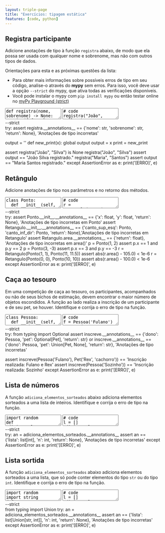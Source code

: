 ```yaml
---
layout: triple-page
title: "Exercícios: tipagem estática"
features: [code, python]
---
```


## Registra participante

Adicione anotações de tipo à função `registra` abaixo, de modo que ela possa ser usada com qualquer nome e sobrenome, mas não com outros tipos de dados.

Orientações para esta e as próximas questões da lista:

- Para obter mais informações sobre possíveis erros de tipo em seu código, analise-o através do **mypy** sem erros. Para isso, você deve usar a opção `--strict` do mypy, que ativa todas as verificações disponíveis.
- Você pode instalar o mypy com `pip install mypy` ou então testar online no [myPy Playground (strict)](https://mypy-play.net/?mypy=latest&python=3.11&flags=strict)

<textarea class="code lang-python">
def registra(nome, sobrenome) -> None:
  print(f"{nome} {sobrenome} registrado.")
</textarea>

<textarea class="stdin">
# code
registra("João", "Silva")
registra("Maria", "Santos")
</textarea>

<div class="mypy">
--strict
</div>

<div class="testcode">
try:
  assert registra.__annotations__ == {'nome': str, 'sobrenome': str, 'return': None}, 'Anotações de tipo incorretas'

  output = ''
  def new_print(x):
    global output
    output = x
  print = new_print

  assert registra("João", "Silva") is None
  registra("João", "Silva")
  assert output == "João Silva registrado."
  registra("Maria", "Santos")
  assert output == "Maria Santos registrado."
except AssertionError as e:
  print('[ERRO]', e)
</div>

## Retângulo

Adicione anotações de tipo nos parâmetros e no retorno dos métodos.

<textarea class="code lang-python">
class Ponto:
  def __init__(self, x, y):
    self.x = x
    self.y = y

class Retangulo:
  def __init__(self, canto_sup_esq, canto_inf_dir):
    self.canto_sup_esq = canto_sup_esq
    self.canto_inf_dir = canto_inf_dir

  def area(self):
    return (self.canto_inf_dir.x - self.canto_sup_esq.x) * (self.canto_inf_dir.y - self.canto_sup_esq.y)

</textarea>

<textarea class="stdin">
# code
r = Retangulo(Ponto(0, 0), Ponto(9.5, 10.5))
print(r.area())
</textarea>


<div class="mypy">
--strict
</div>

<div class="testcode">
try:
  assert Ponto.__init__.__annotations__ == {'x': float, 'y': float, 'return': None}, 'Anotações de tipo incorretas em Ponto'
  assert Retangulo.__init__.__annotations__ == {'canto_sup_esq': Ponto, 'canto_inf_dir': Ponto, 'return': None},'Anotações de tipo incorretas em Retangulo'
  assert Retangulo.area.__annotations__ == {'return': float}, 'Anotações de tipo incorretas em area()'
  p = Ponto(1, 2)
  assert p.x == 1 and p.y == 2
  p = Ponto(3, -3)
  assert p.x == 3 and p.y == -3
  r = Retangulo(Ponto(1, 1), Ponto(11, 11.5))
  assert abs(r.area() - 105.0) < 1e-6
  r = Retangulo(Ponto(0, 0), Ponto(10, 10))
  assert abs(r.area() - 100.0) < 1e-6
except AssertionError as e:
  print('[ERRO]', e)
</div>

## Caça ao tesouro

Em uma competição de caça ao tesouro, os participantes, acompanhados ou não de seus bichos de estimação, devem encontrar o maior número de objetos escondidos. A função ao lado realiza a inscrição de um participante e de seu pet, se houver. Identifique e corrija o erro de tipo na função.

<textarea class="code lang-python">
class Pessoa:
  def __init__(self, nome: str) -> None:
    self.nome = nome

class Pet:
  def __init__(self, nome: str, tipo: str) -> None:
    self.nome = nome
    self.tipo = tipo

def inscreve(dono: Pessoa, pet: Pet = None) -> str:
  if pet is None:
    return f'Inscrição realizada: {dono.nome}'
  else:
    return f'Inscrição realizada: {dono.nome} e {pet.nome}'

</textarea>

<textarea class="stdin">
# code
f = Pessoa('Fulano')
r = Pet('Rex', 'cachorro')
print(inscreve(f, r))
print(inscreve(Pessoa('Sozinho')))
</textarea>

<div class="mypy">
--strict
</div>

<div class="testcode">
try:
  from typing import Optional
  assert inscreve.__annotations__ == {'dono': Pessoa, 'pet': Optional[Pet], 'return': str} or inscreve.__annotations__ == {'dono': Pessoa, 'pet': Union[Pet, None], 'return': str}, 'Anotações de tipo incorretas'

  assert inscreve(Pessoa('Fulano'), Pet('Rex', 'cachorro')) == 'Inscrição realizada: Fulano e Rex'
  assert inscreve(Pessoa('Sozinho')) == 'Inscrição realizada: Sozinho'
except AssertionError as e:
  print('[ERRO]', e)
</div>

## Lista de números

A função `adiciona_elementos_sorteados` abaixo adiciona elementos sorteados a uma lista de inteiros. Identifique e corrija o erro de tipo na função.

<textarea class="code lang-python">
import random
def adiciona_elementos_sorteados(lista: list, n: int) -> None:  
  for i in range(n):
    lista.append(random.randint(0, 100))
</textarea>

<textarea class="stdin">
# code
l = []
adiciona_elementos_sorteados(l, 3)
print(l)
</textarea>

<div class="mypy">
--strict
</div>

<div class="testcode">
try:
  an = adiciona_elementos_sorteados.__annotations__
  assert an == {'lista': list[int], 'n': int, 'return': None}, 'Anotações de tipo incorretas'
except AssertionError as e:
  print('[ERRO]', e)
</div>

## Lista sortida

A função `adiciona_elementos_sorteados` abaixo adiciona elementos sorteados a uma lista, que só pode conter elementos do tipo `str` ou do tipo `int`. Identifique e corrija o erro de tipo na função.

<textarea class="code lang-python">
import random
import string
def adiciona_elementos_sorteados(lista: list, n: int) -> None:  
  for i in range(n):
    if random.randint(0, 100) % 2 == 0:
      lista.append(random.randint(0, 100))
    else:
      lista.append(random.choice(string.ascii_letters))
</textarea>

<textarea class="stdin">
# code
l = []
adiciona_elementos_sorteados(l, 3)
print(l)
</textarea>


<div class="mypy">
--strict
</div>

<div class="testcode">
from typing import Union
try:
  an = adiciona_elementos_sorteados.__annotations__
  assert an == {'lista': list[Union[str, int]], 'n': int, 'return': None}, 'Anotações de tipo incorretas'
except AssertionError as e:
  print('[ERRO]', e)
</div>